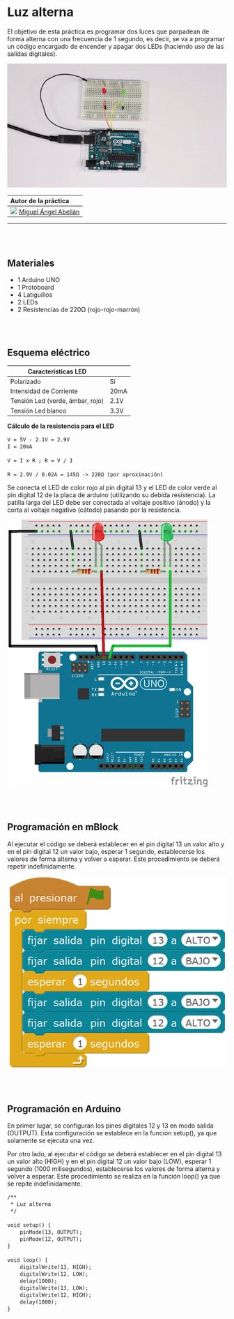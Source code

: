 # Luz alterna

El objetivo de esta práctica es programar dos luces que parpadean de forma alterna con una frecuencia de 1 segundo, es decir, se va a programar un código encargado de encender y apagar dos LEDs (haciendo uso de las salidas digitales).

![](practica.gif)

| Autor de la práctica |
| :---                 |
| ![](https://avatars0.githubusercontent.com/u/12022187?s=20)  [Miguel Ángel Abellán](https://github.com/migueabellan) |

---


<br><br>


## Materiales

- 1 Arduino UNO
- 1 Protoboard
- 4 Latiguillos
- 2 LEDs
- 2 Resistencias de 220Ω (rojo-rojo-marrón)


<br /><br />


## Esquema eléctrico

| Características LED              |        |
| -------------------------------- | ------ |
| Polarizado                       | Sí     |
| Intensidad de Corriente          | 20mA   |
| Tensión Led (verde, ámbar, rojo) | 2.1V   |
| Tensión Led blanco               | 3.3V   |

**Cálculo de la resistencia para el LED**

```
V = 5V - 2.1V = 2.9V
I = 20mA

V = I x R ; R = V / I

R = 2.9V / 0.02A = 145Ω -> 220Ω (por aproximación)
```

Se conecta el LED de color rojo al pin digital 13 y el LED de color verde al pin digital 12 de la placa de arduino (utilizando su debida resistencia). La patilla larga del LED debe ser conectada al voltaje positivo (ánodo) y la corta al voltaje negativo (cátodo) pasando por la resistencia.

![](fritzing.png)


<br /><br />


## Programación en mBlock

Al ejecutar el código se deberá establecer en el pin digital 13 un valor alto y en el pin digital 12 un valor bajo, esperar 1 segundo, establecerse los valores de forma alterna y volver a esperar. Este procedimiento se deberá repetir indefinidamente.

![](mblock.png)


<br /><br />


## Programación en Arduino

En primer lugar, se configuran los pines digitales 12 y 13 en modo salida (OUTPUT). Esta configuración se establece en la función setup(), ya que solamente se ejecuta una vez.

Por otro lado, al ejecutar el código se deberá establecer en el pin digital 13 un valor alto (HIGH) y en el pin digital 12 un valor bajo (LOW), esperar 1 segundo (1000 milisegundos), establecerse los valores de forma alterna y volver a esperar. Este procedimiento se realiza en la función loop() ya que se repite indefinidamente.

```cpp+lineNumbers:true
/**
 * Luz alterna
 */

void setup() {
    pinMode(13, OUTPUT);
    pinMode(12, OUTPUT);
}

void loop() {
    digitalWrite(13, HIGH);
    digitalWrite(12, LOW);
    delay(1000);
    digitalWrite(13, LOW);
    digitalWrite(12, HIGH);
    delay(1000);
}
```